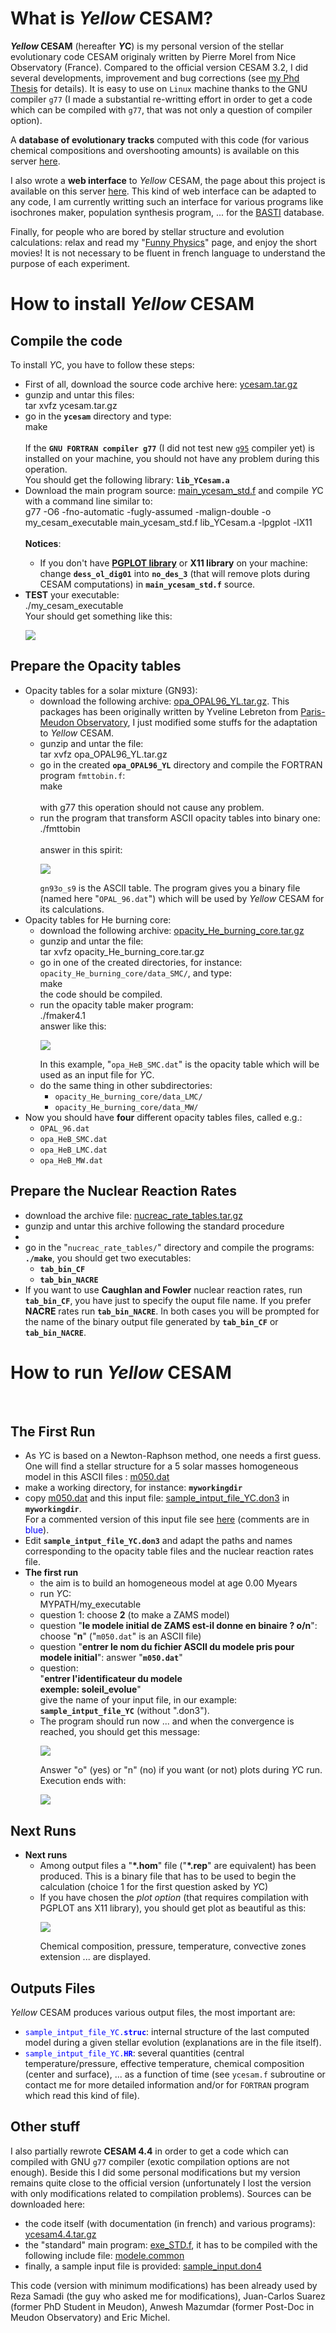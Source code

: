 # What is *Yellow* CESAM?

<p><b><i>Yellow</i> CESAM</b> (hereafter <b><i>Y</i>C</b>) is my personal version of the stellar evolutionary code
CESAM originaly written by Pierre Morel from Nice Observatory (France). Compared
to the official version CESAM 3.2, I did several developments, improvement and
bug corrections (see <a href="http://perso.utinam.cnrs.fr/~cordier/index.php?pw=phd">my Phd Thesis</a> for details).
It is easy to use on <code>Linux</code> machine thanks to the GNU compiler <code>g77</code> (I made a
substantial re-writting effort in order to get a code which can be compiled with <code>g77</code>, that
was not only a question of compiler option).<p>

<p>A <b>database of evolutionary tracks</b> computed with this code (for various chemical
compositions and overshooting amounts) is available on this server
<a href="http://perso.utinam.cnrs.fr/~cordier/index.php?pw=models">here</a>.</p>

<p>I also wrote a <b>web interface</b> to <i>Yellow</i> CESAM, the page about this
project is available on this server 
<a href="http://astro.ensc-rennes.fr/webcesam">here</a>. This kind of web interface can be
adapted to any code, I am currently writting such an interface for various programs like
isochrones maker, population synthesis program, ... for the
<a href="http://basti.obs-besancon.fr">BASTI</a> database.
</p>

<p>Finally, for people who are bored by stellar structure and evolution calculations:
relax and read my "<a href="http://perso.utinam.cnrs.fr/~cordier/index.php?pw=funny_physics">Funny Physics</a>" page, 
and enjoy the short movies! It is not necessary to be fluent in french language to understand the purpose of
each experiment.</p>

# How to install *Yellow* CESAM

## Compile the code

 To install <i>Y</i>C, you have to follow these steps:
<br>
<ul style="circle">
  <li>First of all, download the source code archive here:
            <a href="ycesam.tar.gz">ycesam.tar.gz</a>
  </li>
  <li>gunzip and untar this files:<br>
  <div class=command>tar xvfz ycesam.tar.gz</div></li>
  <li>go in the <b><code>ycesam</code></b> directory and type:<br>
  <div class=command>make</div></li><br>
  If the <b><code>GNU FORTRAN compiler g77</code></b> (I did not test new
  <code><a href="http://gcc.gnu.org/fortran">g95</a></code>
  compiler yet) is installed on your machine, you should not have any problem during this
  operation.<br>
  You should get the following library: <code><b>lib_YCesam.a</code></b></li>
  <li>Download the main program source:
  <a href="ycesam/main_ycesam_std.f">main_ycesam_std.f</a> and compile <i>Y</i>C with a command line
  similar to:
  <div class=command>g77 -O6 -fno-automatic -fugly-assumed -malign-double -o my_cesam_executable main_ycesam_std.f 
                     lib_YCesam.a -lpgplot -lX11</div></li><br>
  <b>Notices</b>:
     <ul>
        <li>If you don't have 
	    <b><a href="http://www.astro.caltech.edu/~tjp/pgplot/">PGPLOT library</a></b>
	    or <b>X11 library</b> on your machine: change 
	    <b><code>dess_ol_dig01</code></b> into <b><code>no_des_3</code></b> (that will remove plots
	    during CESAM computations) in <code><b>main_ycesam_std.f</code></b> source.</li>
     </ul>
  </li>
  <li><b>TEST</b> your executable:
  <div class=command>./my_cesam_executable</div>
  Your should get something like this:<br>
  <p>
  <img src="ycesam/first_screen_YC.png">
  </p>
  </li>
</ul>

## Prepare the Opacity tables

<ul style="circle">
  <li>Opacity tables for a solar mixture (GN93):
  <ul>
      <li>download the following archive: <a href="ycesam/opa_OPAL96_YL.tar.gz">opa_OPAL96_YL.tar.gz</a>.
      This packages has been originally written by Yveline Lebreton from 
      <a href="http://www.obspm.fr">Paris-Meudon Observatory</a>, I just modified some stuffs for the
      adaptation to <i>Yellow</i> CESAM.</li>
      <li>gunzip and untar the file:
      <div class=command>tar xvfz opa_OPAL96_YL.tar.gz</div></li>
      <li>go in the created <b><code>opa_OPAL96_YL</code></b> directory and compile the FORTRAN
      program <code>fmttobin.f</code>:<br>
      <div class=command>make</div><br>
      with g77 this operation should not cause any problem.</li>
      <li>run the program that transform ASCII opacity tables into binary one:<br>
      <div class=command>./fmttobin</div><br>
      answer in this spirit:
      <p>
      <img src="ycesam/inout_prog_yveline.png">
      </p>
      <code>gn93o_s9</code> is the ASCII table. The program gives you
      a binary file (named here "<code>OPAL_96.dat</code>") which will be used by <i>Yellow</i> CESAM for its
      calculations.</li>
  </ul>
  </li>
  <li>Opacity tables for He burning core:
  <ul>
      <li>download the following archive: <a href="ycesam/opacity_He_burning_core.tar.gz">
      opacity_He_burning_core.tar.gz</a></li>
      <li>gunzip and untar the file:
      <div class=command>tar xvfz opacity_He_burning_core.tar.gz</div></li>
      <li>go in one of the created directories, for instance:<br>
          <code>opacity_He_burning_core/data_SMC/</code>, and type:<br>
	  <div class=command>make</div> the code should be compiled.
      </li>
      <li>run the opacity table maker program:<br>
      <div class=command>./fmaker4.1</div>
      answer like this:
      <p>
      <img src="ycesam/model_opa_TOPS.png">
      </p>
      In this example, "<code>opa_HeB_SMC.dat</code>" is the opacity table which will be
      used as an input file for <i>Y</i>C.
      </li>
      <li>do the same thing in other subdirectories:
         <ul>
	    <li><code>opacity_He_burning_core/data_LMC/</code></li>
	    <li><code>opacity_He_burning_core/data_MW/</code></li>
	 </ul>
      </li>
  </ul>
  </li>
  <li>Now you should have <b>four</b> different opacity tables files, called e.g.:
      <ul>
          <li><code>OPAL_96.dat</code></li>
	  <li><code>opa_HeB_SMC.dat</code></li>
	  <li><code>opa_HeB_LMC.dat</code></li>
	  <li><code>opa_HeB_MW.dat</code></li>
      </ul>
  </li>
</ul>

## Prepare the Nuclear Reaction Rates

<ul>
  <li>download the archive file: <a href="ycesam/nucreac_rate_tables.tar.gz">nucreac_rate_tables.tar.gz</a></li>
  <li>gunzip and untar this archive following the standard procedure<li>
  <li>go in the "<code>nucreac_rate_tables/</code>" directory and compile the programs: <code><b>./make</b></code>, you
      should get two executables:
      <ul>
         <li><code><b>tab_bin_CF</b></code></li>
	 <li><code><b>tab_bin_NACRE</b></code></li>
      </ul>
 </li>
 <li>If you want to use <b>Caughlan and Fowler</b> nuclear reaction rates, run <code><b>tab_bin_CF</b></code>,
     you have just to specify the ouput file name. If you prefer <b>NACRE</b> rates run
     <code><b>tab_bin_NACRE</b></code>. In both cases you will be prompted for the name of the binary output
     file generated by <code><b>tab_bin_CF</b></code> or <code><b>tab_bin_NACRE</b></code>.
</li>
</ul>

# How to run *Yellow* CESAM
<br>

## The First Run

<ul>
  <li>As <i>Y</i>C is based on a Newton-Raphson method, one needs a first guess. One
      will find a stellar structure for a 5 solar masses homogeneous model in this
      ASCII files : <a href="ycesam/m050.dat">m050.dat</a></li>
  <li>make a working directory, for instance: <code><b>myworkingdir</b></code></li>
  <li>copy <a href="ycesam/m050.dat">m050.dat</a> and this input file:
      <a href="ycesam/sample_intput_file_YC.don3">sample_intput_file_YC.don3</a> in 
      <code><b>myworkingdir</b></code>.<br>
      For a commented version of this input file see
      <a href="ycesam/sample_intput_file_YC.html">here</a> (comments are in <font color=blue>blue</font>).    
  </li>
  
  <li>Edit <code><b>sample_intput_file_YC.don3</b></code> and adapt the paths and names corresponding to the
      opacity table files and the nuclear reaction rates file.
  </li>
    
  <li><b>The first run</b>
      <ul>
         <li>the aim is to build an homogeneous model at age 0.00 Myears</li>
	 <li>run <i>Y</i>C:
	 <div class=command>MYPATH/my_executable</div>
	 </li>
	 <li>question 1: choose <b>2</b> (to make a ZAMS model)</li>
	 <li>question "<b>le modele initial de ZAMS est-il donne en binaire ? o/n</b>": choose "<b>n</b>"
	     ("<code>m050.dat</code>" is an ASCII file)</li>
	 <li>question "<b>entrer le nom du fichier ASCII du modele pris pour modele initial</b>": answer
	     "<code><b>m050.dat</b></code>"</li>
	 <li>question:<br>
	     "<b>entrer l'identificateur du modele<br>
	      exemple: soleil_evolue</b>"<br>
	      give the name of your input file, in our example: <b><code>sample_intput_file_YC</code></b>
	      (without ".don3").
	 </li>
	 <li>The program should run now ... and when the convergence is reached, you should
	     get this message:
	       <p>
  	       <img src="ycesam/mod_conv.png">
               </p>
	     Answer "o" (yes) or "n" (no) if you want (or not) plots during <i>Y</i>C run. Execution ends
	     with:
	       <p>
  	       <img src="ycesam/ycesam_end.png">
               </p>
	 </li>
      </ul>
  </li>
</ul>

## Next Runs

<ul>
  <li><b>Next runs</b>
      <ul>
         <li>Among output files a "<b>*.hom</b>" file ("<b>*.rep</b>" are equivalent) has been produced.
	     This is a binary file that has to be used to begin the calculation (choice 1 for the first question
	     asked by <i>Y</i>C)</li>
	 <li>If you have chosen the <i>plot option</i> (that requires compilation with PGPLOT
	     ans X11 library), you should get plot as beautiful as this:
	 <p>
  	 <img src="ycesam/ycesam_plot_small.png">
         </p>
	 Chemical composition, pressure, temperature, convective zones extension ... are displayed.
	 </li>
      </ul>
  </li>
</ul>


## Outputs Files

<i>Yellow</i> CESAM produces various output files, the most important are:
<ul>
  <li><font color=blue><code>sample_intput_file_YC.<b>struc</b></code></font>: internal structure of the last computed model
       during a given stellar evolution (explanations are in the file itself).</li>
       
  <li><font color=blue><code>sample_intput_file_YC.<b>HR</b></code></font>: several quantities (central temperature/pressure, effective
      temperature, chemical composition (center and surface), ... as a function of time (see <code>ycesam.f</code>
      subroutine or contact me for more detailed information and/or for <code>FORTRAN</code> program which read
      this kind of file).</li>
</ul>

## Other stuff

<p>I also partially rewrote <b>CESAM 4.4</b> in order to get a code which can compiled
with GNU <code>g77</code> compiler (exotic compilation options are not enough).
Beside this I did some personal modifications but my version remains quite close
to the official version (unfortunately I lost the version with only modifications related
to compilation problems). Sources can be downloaded here:
<ul>
   <li>the code itself (with documentation (in french) and various programs):
       <a href="ycesam/ycesam4.4.tar.gz">ycesam4.4.tar.gz</a></li>
   <li>the "standard" main program: <a href="ycesam/exe_STD.f">exe_STD.f</a>, it has to be
       compiled with the following include file: <a href="ycesam/modele.common">modele.common</a></li>
   <li>finally, a sample input file is provided: <a href="ycesam/sample_input.don4">sample_input.don4</a></li>
</ul>
</p>

<p>This code (version with minimum modifications) has been already used by Reza Samadi
(the guy who asked me for modifications), Juan-Carlos Suarez (former PhD Student in Meudon),
Anwesh Mazumdar (former Post-Doc in Meudon Observatory) and Eric Michel.
</p>

